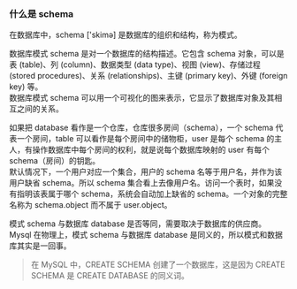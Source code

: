 
### 什么是 schema
在数据库中，schema ['skimə] 是数据库的组织和结构，称为模式。  

数据库模式 schema 是对一个数据库的结构描述。它包含 schema 对象，可以是表 (table)、列 (column)、数据类型 (data type)、视图 (view)、存储过程 (stored procedures)、关系 (relationships)、主键 (primary key)、外键 (foreign key) 等。  
数据库模式 schema 可以用一个可视化的图来表示，它显示了数据库对象及其相互之间的关系。  

如果把 database 看作是一个仓库，仓库很多房间（schema），一个 schema 代表一个房间，table 可以看作是每个房间中的储物柜，user 是每个 schema 的主人，有操作数据库中每个房间的权利，就是说每个数据库映射的 user 有每个 schema（房间）的钥匙。  
默认情况下，一个用户对应一个集合，用户的 schema 名等于用户名，并作为该用户缺省 schema。所以 schema 集合看上去像用户名。访问一个表时，如果没有指明该表属于哪个 schema，系统会自动加上缺省的 schema。一个对象的完整名称为 schema.object 而不属于 user.object。  

模式 schema 与数据库 database 是否等同，需要取决于数据库的供应商。  
Mysql 在物理上，模式 schema 与数据库 database 是同义的，所以模式和数据库其实是一回事。  
> 在 MySQL 中，CREATE SCHEMA 创建了一个数据库，这是因为 CREATE SCHEMA 是 CREATE DATABASE 的同义词。  

